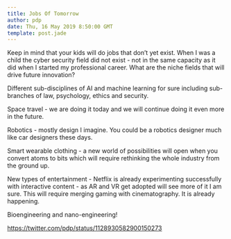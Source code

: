 ```yaml
---
title: Jobs Of Tomorrow
author: pdp
date: Thu, 16 May 2019 8:50:00 GMT
template: post.jade
---
```


Keep in mind that your kids will do jobs that don’t yet exist. When I was a child the cyber security field did not exist - not in the same capacity as it did when I started my professional career. What are the niche fields that will drive future innovation?

Different sub-disciplines of AI and machine learning for sure including sub-branches of law, psychology, ethics and security.

Space travel - we are doing it today and we will continue doing it even more in the future.

Robotics - mostly design I imagine. You could be a robotics designer much like car designers these days.

Smart wearable clothing - a new world of possibilities will open when you convert atoms to bits which will require rethinking the whole industry from the ground up.

New types of entertainment - Netflix is already experimenting successfully with interactive content - as AR and VR get adopted will see more of it I am sure. This will require merging gaming with cinematography. It is already happening.

Bioengineering and nano-engineering!

https://twitter.com/pdp/status/1128930582900150273
